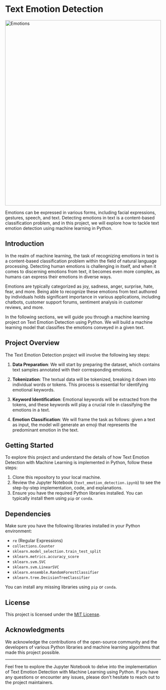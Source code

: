 # Text Emotion Detection

<img src="https://s.hdnux.com/photos/01/14/24/12/20005563/23/1200x0.jpg" alt="Emotions" width="100%" height="600px">


Emotions can be expressed in various forms, including facial expressions, gestures, speech, and text. Detecting emotions in text is a content-based classification problem, and in this project, we will explore how to tackle text emotion detection using machine learning in Python.

## Introduction

In the realm of machine learning, the task of recognizing emotions in text is a content-based classification problem within the field of natural language processing. Detecting human emotions is challenging in itself, and when it comes to discerning emotions from text, it becomes even more complex, as humans can express their emotions in diverse ways.

Emotions are typically categorized as joy, sadness, anger, surprise, hate, fear, and more. Being able to recognize these emotions from text authored by individuals holds significant importance in various applications, including chatbots, customer support forums, sentiment analysis in customer reviews, and more.

In the following sections, we will guide you through a machine learning project on Text Emotion Detection using Python. We will build a machine learning model that classifies the emotions conveyed in a given text.

## Project Overview

The Text Emotion Detection project will involve the following key steps:

1. **Data Preparation**: We will start by preparing the dataset, which contains text samples annotated with their corresponding emotions.

2. **Tokenization**: The textual data will be tokenized, breaking it down into individual words or tokens. This process is essential for identifying emotional keywords.

3. **Keyword Identification**: Emotional keywords will be extracted from the tokens, and these keywords will play a crucial role in classifying the emotions in a text.

4. **Emotion Classification**: We will frame the task as follows: given a text as input, the model will generate an emoji that represents the predominant emotion in the text.

## Getting Started

To explore this project and understand the details of how Text Emotion Detection with Machine Learning is implemented in Python, follow these steps:

1. Clone this repository to your local machine.
2. Review the Jupyter Notebook (`text_emotion_detection.ipynb`) to see the step-by-step implementation, code, and explanations.
3. Ensure you have the required Python libraries installed. You can typically install them using `pip` or `conda`.

## Dependencies

Make sure you have the following libraries installed in your Python environment:

- `re` (Regular Expressions)
- `collections.Counter`
- `sklearn.model_selection.train_test_split`
- `sklearn.metrics.accuracy_score`
- `sklearn.svm.SVC`
- `sklearn.svm.LinearSVC`
- `sklearn.ensemble.RandomForestClassifier`
- `sklearn.tree.DecisionTreeClassifier`

You can install any missing libraries using `pip` or `conda`.

## License

This project is licensed under the [MIT License](LICENSE).

## Acknowledgments

We acknowledge the contributions of the open-source community and the developers of various Python libraries and machine learning algorithms that made this project possible.

---

Feel free to explore the Jupyter Notebook to delve into the implementation of Text Emotion Detection with Machine Learning using Python. If you have any questions or encounter any issues, please don't hesitate to reach out to the project maintainers.
